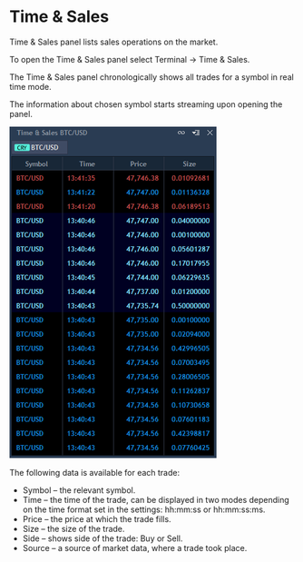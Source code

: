 # Time & Sales

Time & Sales panel lists sales operations on the market.

To open the Time & Sales panel select Terminal -&gt; Time & Sales.

The Time & Sales panel chronologically shows all trades for a symbol in real time mode.

The information about chosen symbol starts streaming upon opening the panel.

![](../../.gitbook/assets/time-and-sales%20%282%29.gif)

The following data is available for each trade:

* Symbol – the relevant symbol.
* Time – the time of the trade, can be displayed in two modes depending on the time format set in the settings: hh:mm:ss or hh:mm:ss:ms.
* Price – the price at which the trade fills.
* Size – the size of the trade.
* Side – shows side of the trade: Buy or Sell.
* Source – a source of market data, where a trade took place.

